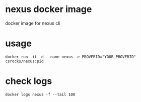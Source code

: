 # nexus docker image
docker image for nexus cli

# usage
```
docker run -it -d --name nexus -e PROVERID="YOUR_PROVERID" csrocks/nexus:pid
```

# check logs
```
docker logs nexus -f --tail 100
```
